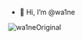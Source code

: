 - 👋 Hi, I’m @wa1ne

![wa1neOriginal](https://github.com/wa1ne/wa1ne/assets/124814881/ebecc834-6147-4b04-91b2-8c4d097bb66e)
